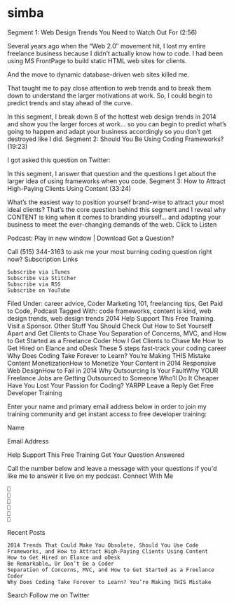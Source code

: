 simba
=====
Segment 1: Web Design Trends You Need to Watch Out For (2:56)

Several years ago when the “Web 2.0″ movement hit, I lost my entire freelance business because I didn’t actually know how to code. I had been using MS FrontPage to build static HTML web sites for clients.

And the move to dynamic database-driven web sites killed me.

That taught me to pay close attention to web trends and to break them down to understand the larger motivations at work. So, I could begin to predict trends and stay ahead of the curve.

In this segment, I break down 8 of the hottest web design trends in 2014 and show you the larger forces at work… so you can begin to predict what’s going to happen and adapt your business accordingly so you don’t get destroyed like I did.
Segment 2: Should You Be Using Coding Frameworks? (19:23)

I got asked this question on Twitter:

In this segment, I answer that question and the questions I get about the larger idea of using frameworks when you code.
Segment 3: How to Attract High-Paying Clients Using Content (33:24)

What’s the easiest way to position yourself brand-wise to attract your most ideal clients? That’s the core question behind this segment and I reveal why CONTENT is king when it comes to branding yourself… and adapting your business to meet the ever-changing demands of the web.
Click to Listen

Podcast: Play in new window | Download
Got a Question?

Call (515) 344-3163 to ask me your most burning coding question right now?
Subscription Links

    Subscribe via iTunes
    Subscribe via Stitcher
    Subscribe via RSS
    Subscribe on YouTube

Filed Under: career advice, Coder Marketing 101, freelancing tips, Get Paid to Code, Podcast Tagged With: code frameworks, content is kind, web design trends, web design trends 2014
Help Support This Free Training. Visit a Sponsor.
Other Stuff You Should Check Out
How to Set Yourself Apart and Get Clients to Chase You Separation of Concerns, MVC, and How to Get Started as a Freelance Coder How I Get Clients to Chase Me How to Get Hired on Elance and oDesk These 5 steps fast-track your coding career Why Does Coding Take Forever to Learn? You’re Making THIS Mistake Content MonetizationHow to Monetize Your Content in 2014 Responsive Web DesignHow to Fail in 2014 Why Outsourcing Is Your FaultWhy YOUR Freelance Jobs are Getting Outsourced to Someone Who’ll Do It Cheaper Have You Lost Your Passion for Coding?
YARPP
Leave a Reply
Get Free Developer Training

Enter your name and primary email address below in order to join my training community and get instant access to free developer training:

Name

Email Address

Help Support This Free Training
Get Your Question Answered

Call the number below and leave a message with your questions if you'd like me to answer it live on my podcast.
Connect With Me

    
    
    
    
    
    

Recent Posts

    2014 Trends That Could Make You Obsolete, Should You Use Code Frameworks, and How to Attract High-Paying Clients Using Content
    How to Get Hired on Elance and oDesk
    Be Remarkable… Or Don’t Be a Coder
    Separation of Concerns, MVC, and How to Get Started as a Freelance Coder
    Why Does Coding Take Forever to Learn? You’re Making THIS Mistake

Search
Follow me on Twitter
